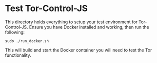 # Test Tor-Control-JS
This directory holds everything to setup your test environment for Tor-Control-JS. Ensure you have Docker installed and working, then run the following:

`sudo ./run_docker.sh`

This will build and start the Docker container you will need to test the Tor functionality.
